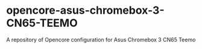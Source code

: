 # opencore-asus-chromebox-3-CN65-TEEMO
A repository of Opencore configuration for Asus Chromebox 3 CN65 Teemo
